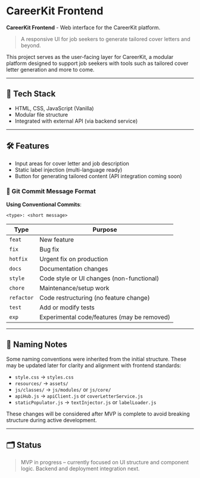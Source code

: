# CareerKit Frontend

**CareerKit Frontend** - Web interface for the CareerKit platform.

> A responsive UI for job seekers to generate tailored cover letters and beyond.

This project serves as the user-facing layer for CareerKit, a modular platform designed to support job seekers with tools such as tailored cover letter generation and more to come.

---

## 🚀 Tech Stack

- HTML, CSS, JavaScript (Vanilla)
- Modular file structure
- Integrated with external API (via backend service)

---

## 🛠 Features

- Input areas for cover letter and job description
- Static label injection (multi-language ready)
- Button for generating tailored content (API integration coming soon)

### 📝 Git Commit Message Format

**Using Conventional Commits**:

`<type>: <short message>`

| Type        | Purpose                                      |
|-------------|----------------------------------------------|
| `feat`      | New feature                                  |
| `fix`       | Bug fix                                      |
| `hotfix`    | Urgent fix on production                     |
| `docs`      | Documentation changes                        |
| `style`     | Code style or UI changes (non-functional)    |
| `chore`     | Maintenance/setup work                       |
| `refactor`  | Code restructuring (no feature change)       |
| `test`      | Add or modify tests                          |
| `exp`       | Experimental code/features (may be removed)  |

---

## 🧩 Naming Notes

Some naming conventions were inherited from the initial structure. These may be updated later for clarity and alignment with frontend standards:

- `style.css` → `styles.css`  
- `resources/` → `assets/`  
- `js/classes/` → `js/modules/` or `js/core/`  
- `apiHub.js` → `apiClient.js` or `coverLetterService.js`  
- `staticPopulator.js` → `textInjector.js` or `labelLoader.js`

These changes will be considered after MVP is complete to avoid breaking structure during active development.

---

## 🗂 Status

> MVP in progress – currently focused on UI structure and component logic. Backend and deployment integration next.